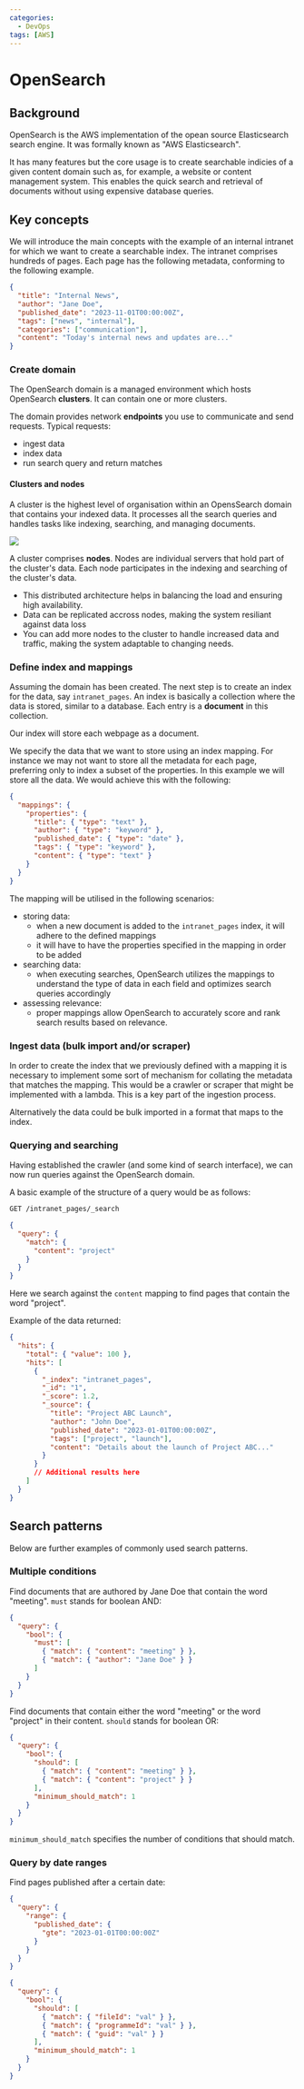 ```yaml
---
categories:
  - DevOps
tags: [AWS]
---
```


# OpenSearch

## Background

OpenSearch is the AWS implementation of the opean source Elasticsearch search
engine. It was formally known as "AWS Elasticsearch".

It has many features but the core usage is to create searchable indicies of a
given content domain such as, for example, a website or content management
system. This enables the quick search and retrieval of documents without using
expensive database queries.

## Key concepts

We will introduce the main concepts with the example of an internal intranet for
which we want to create a searchable index. The intranet comprises hundreds of
pages. Each page has the following metadata, conforming to the following
example.

```json
{
  "title": "Internal News",
  "author": "Jane Doe",
  "published_date": "2023-11-01T00:00:00Z",
  "tags": ["news", "internal"],
  "categories": ["communication"],
  "content": "Today's internal news and updates are..."
}
```

### Create domain

The OpenSearch domain is a managed environment which hosts OpenSearch
**clusters**. It can contain one or more clusters.

The domain provides network **endpoints** you use to communicate and send
requests. Typical requests:

- ingest data
- index data
- run search query and return matches

#### Clusters and nodes

A cluster is the highest level of organisation within an OpensSearch domain that
contains your indexed data. It processes all the search queries and handles
tasks like indexing, searching, and managing documents.

![](/img/opensearch-architecture.drawio.svg)

A cluster comprises **nodes**. Nodes are individual servers that hold part of
the cluster's data. Each node participates in the indexing and searching of the
cluster's data.

- This distributed architecture helps in balancing the load and ensuring high
  availability.
- Data can be replicated accross nodes, making the system resiliant against data
  loss
- You can add more nodes to the cluster to handle increased data and traffic,
  making the system adaptable to changing needs.

### Define index and mappings

Assuming the domain has been created. The next step is to create an index for
the data, say `intranet_pages`. An index is basically a collection where the
data is stored, similar to a database. Each entry is a **document** in this
collection.

Our index will store each webpage as a document.

We specify the data that we want to store using an index mapping. For instance
we may not want to store all the metadata for each page, preferring only to
index a subset of the properties. In this example we will store all the data. We
would achieve this with the following:

```json
{
  "mappings": {
    "properties": {
      "title": { "type": "text" },
      "author": { "type": "keyword" },
      "published_date": { "type": "date" },
      "tags": { "type": "keyword" },
      "content": { "type": "text" }
    }
  }
}
```

The mapping will be utilised in the following scenarios:

- storing data:
  - when a new document is added to the `intranet_pages` index, it will adhere
    to the defined mappings
  - it will have to have the properties specified in the mapping in order to be
    added
- searching data:
  - when executing searches, OpenSearch utilizes the mappings to understand the
    type of data in each field and optimizes search queries accordingly
- assessing relevance:
  - proper mappings allow OpenSearch to accurately score and rank search results
    based on relevance.

### Ingest data (bulk import and/or scraper)

In order to create the index that we previously defined with a mapping it is
necessary to implement some sort of mechanism for collating the metadata that
matches the mapping. This would be a crawler or scraper that might be
implemented with a lambda. This is a key part of the ingestion process.

Alternatively the data could be bulk imported in a format that maps to the
index.

### Querying and searching

Having established the crawler (and some kind of search interface), we can now
run queries against the OpenSearch domain.

A basic example of the structure of a query would be as follows:

```sh
GET /intranet_pages/_search
```

```json
{
  "query": {
    "match": {
      "content": "project"
    }
  }
}
```

Here we search against the `content` mapping to find pages that contain the word
"project".

Example of the data returned:

```json
{
  "hits": {
    "total": { "value": 100 },
    "hits": [
      {
        "_index": "intranet_pages",
        "_id": "1",
        "_score": 1.2,
        "_source": {
          "title": "Project ABC Launch",
          "author": "John Doe",
          "published_date": "2023-01-01T00:00:00Z",
          "tags": ["project", "launch"],
          "content": "Details about the launch of Project ABC..."
        }
      }
      // Additional results here
    ]
  }
}
```

## Search patterns

Below are further examples of commonly used search patterns.

### Multiple conditions

Find documents that are authored by Jane Doe that contain the word "meeting".
`must` stands for boolean AND:

```json
{
  "query": {
    "bool": {
      "must": [
        { "match": { "content": "meeting" } },
        { "match": { "author": "Jane Doe" } }
      ]
    }
  }
}
```

Find documents that contain either the word "meeting" or the word "project" in
their content. `should` stands for boolean OR:

```json
{
  "query": {
    "bool": {
      "should": [
        { "match": { "content": "meeting" } },
        { "match": { "content": "project" } }
      ],
      "minimum_should_match": 1
    }
  }
}
```

`minimum_should_match` specifies the number of conditions that should match.

### Query by date ranges

Find pages published after a certain date:

```json
{
  "query": {
    "range": {
      "published_date": {
        "gte": "2023-01-01T00:00:00Z"
      }
    }
  }
}
```

```json
{
  "query": {
    "bool": {
      "should": [
        { "match": { "fileId": "val" } },
        { "match": { "programmeId": "val" } },
        { "match": { "guid": "val" } }
      ],
      "minimum_should_match": 1
    }
  }
}
```
